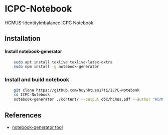 # ICPC-Notebook
HCMUS-IdentityImbalance ICPC Notebook

## Installation
#### Install notebook-generator
```bash
    sudo apt install texlive texlive-latex-extra
    sudo npm install -g notebook-generator
```

### Install and build notebook
```bash
    git clone https://github.com/huynhtuan17ti/ICPC-Notebook
    cd ICPC-Notebook
    notebook-generator ./content/ --output doc/hcmus.pdf --author "HCMUS-IdentityImbalance"
```

## References
- [notebook-generator tool](https://github.com/pin3da/notebook-generator)
